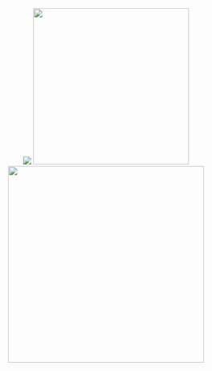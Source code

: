 <div align="center">
<a href="https://github.com/SSTagX"><img src="https://github-widgetbox.vercel.app/api/profile?username=SSTagX&data=followers,repositories,stars,commits&theme=darkmode"></a>
<a href="https://github.com/SSTagX"><img width=310 src="https://github-widgetbox.vercel.app/api/skills?tools=python,js,html,css,json,nodejs,prettier,markdown,mongodb,npm,git,,&theme=dark&includeNames=true"></a>
<a href="https://discord.com/users/644493634640674819"><img width=390 src="https://lanyard-badge.vercel.app/api/644493634640674819"></a>
</div>
